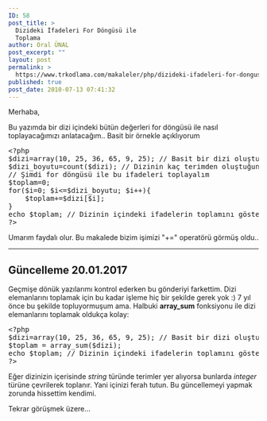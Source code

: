 ```yaml
---
ID: 58
post_title: >
  Dizideki İfadeleri For Döngüsü ile
  Toplama
author: Oral ÜNAL
post_excerpt: ""
layout: post
permalink: >
  https://www.trkodlama.com/makaleler/php/dizideki-ifadeleri-for-dongusu-ile-toplama-58.html
published: true
post_date: 2010-07-13 07:41:32
---
```

Merhaba,

Bu yazımda bir dizi içindeki bütün değerleri for döngüsü ile nasıl toplayacağımızı anlatacağım.. Basit bir örnekle açıklıyorum
<pre class="prettyprint lang-php" data-start-line="1" data-visibility="visible" data-highlight="" data-caption="">&lt;?php
$dizi=array(10, 25, 36, 65, 9, 25); // Basit bir dizi oluşturduk..
$dizi_boyutu=count($dizi); // Dizinin kaç terimden oluştuğunu saydık..
// Şimdi for döngüsü ile bu ifadeleri toplayalım
$toplam=0;
for($i=0; $i&lt;=$dizi_boyutu; $i++){
    $toplam+=$dizi[$i];
}
echo $toplam; // Dizinin içindeki ifadelerin toplamını gösterir...
?&gt;</pre>
Umarım faydalı olur. Bu makalede bizim işimizi "+=" operatörü görmüş oldu..

<hr />

<h2>Güncelleme 20.01.2017</h2>
Geçmişe dönük yazılarımı kontrol ederken bu gönderiyi farkettim. Dizi elemanlarını toplamak için bu kadar işleme hiç bir şekilde gerek yok :) 7 yıl önce bu şekilde topluyormuşum ama. Halbuki <strong>array_sum</strong> fonksiyonu ile dizi elemanlarını toplamak oldukça kolay:
<pre class="prettyprint lang-php" data-start-line="1" data-visibility="visible" data-highlight="" data-caption="">&lt;?php
$dizi=array(10, 25, 36, 65, 9, 25); // Basit bir dizi oluşturduk..
$toplam = array_sum($dizi);
echo $toplam; // Dizinin içindeki ifadelerin toplamını gösterir...
?&gt;</pre>
Eğer dizinizin içerisinde <em>string </em>türünde terimler yer alıyorsa bunlarda <em>integer</em> türüne çevrilerek toplanır. Yani içinizi ferah tutun. Bu güncellemeyi yapmak zorunda hissettim kendimi.

Tekrar görüşmek üzere...